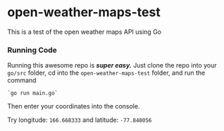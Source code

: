 # open-weather-maps-test
This is a test of the open weather maps API using Go

### Running Code

Running this awesome repo is _**super easy.**_ Just clone the repo into your `go/src` folder, cd into the 
`open-weather-maps-test` folder, and run the command 

    `go run main.go`

Then enter your coordinates into the console. 

Try longitude: `166.668333` and latitude: `-77.848056`